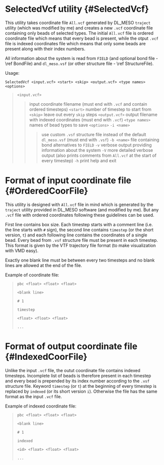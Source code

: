 SelectedVcf utility {#SelectedVcf}
=====

This utility takes coordinate file `All.vcf` generated by DL_MESO `traject`
utility (which was modified by me) and creates a new `.vcf` coordinate file
containing only beads of selected types. The initial `All.vcf` file is
ordered coordinate file which means that every bead is present, while the
otput `.vcf` file is indexed coordinates file which means that only some
beads are present along with their index numbers.

All information about the system is read from `FIELD` (and optional bond
file - \ref BondFile) and `dl_meso.vsf` (or other structure file - \ref
StructureFile).

Usage:

`SelectedVcf <input.vcf> <start> <skip> <output.vcf> <type names> <options>`

> `<input.vcf>`
> > input coordinate filename (must end with `.vcf` and contain ordered
> > timesteps)
> `<start>`
> > number of timestep to start from
> `<skip>`
> > leave out every `skip` steps
> `<output.vcf>`
> > output filename with indexed coordinates (must end with `.vcf`)
> `<type names>`
> > names of bead types to save
> `<options>`
> > `-i <name>`
> > > use custom `.vsf` structure file instead of the default `dl_meso.vsf`
> > > (must end with `.vsf`)
> > `-b <name>`
> > > file containing bond alternatives to `FIELD`
> > `-v`
> > > verbose output providing information about the system
> > `-V`
> > > more detailed verbose output (also prints comments from `All.vcf` at
> > > the start of every timestep)
> > `-h`
> > > print help and exit

Format of input coordinate file {#OrderedCoorFile}
=====

This utility is designed with `All.vcf` file in mind which is generated by
the `traject` utility provided in DL_MESO software (and modified by me).
But any `.vcf` file with ordered coordinates following these guidelines can
be used.

First line contains box size. Each timestep starts with a comment line
(i.e. the line starts with `#` sign), the second line contains `timestep`
(or the short version, `t`) and each following line contains the
coordinates of a single bead. Every bead from `.vsf` structure file must be
present in each timestep. This format is given by the VTF trajectory file
format (to make visualization with VMD easy).

Exactly one blank line must be between every two timesteps and no blank
lines are allowed at the end of the file.

Example of coordinate file:

> `pbc <float> <float> <float>`
>
> `<blank line>`
>
> `# 1`
>
> `timestep`
>
> `<float> <float> <float>`
>
> `...`

Format of output coordinate file {#IndexedCoorFile}
=====

Unlike the input `.vcf` file, the outut coordinate file contains indexed
timesteps. Incomplete list of beads is therefore present in each timestep
and every bead is prepended by its index number according to the `.vsf`
structure file. Keyword `timestep` (or `t`) at the beginning of every
timestep is replaced by `indexed` (or its short version `i`). Otherwise the
file has the same format as the input `.vcf` file.

Example of indexed coordinate file:

> `pbc <float> <float> <float>`
>
> `<blank line>`
>
> `# 1`
>
> `indexed`
>
> `<id> <float> <float> <float>`
>
> `...`
